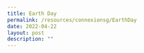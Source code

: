 ```yaml
---
title: Earth Day
permalink: /resources/connexionsg/EarthDay
date: 2022-04-22
layout: post
description: ""
---
```

